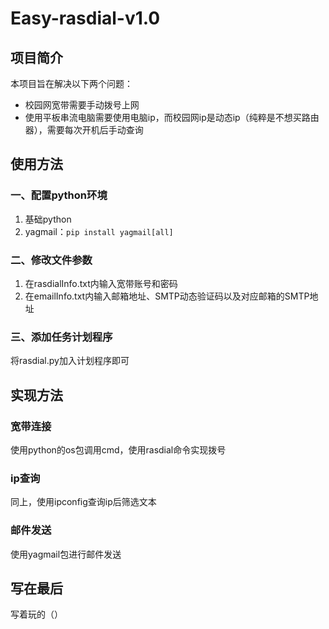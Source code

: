 # Easy-rasdial-v1.0
## 项目简介
本项目旨在解决以下两个问题：  
* 校园网宽带需要手动拨号上网  
* 使用平板串流电脑需要使用电脑ip，而校园网ip是动态ip（纯粹是不想买路由器），需要每次开机后手动查询
## 使用方法
### 一、配置python环境
1. 基础python  
2. yagmail：`pip install yagmail[all]`
### 二、修改文件参数
1. 在rasdialInfo.txt内输入宽带账号和密码
2. 在emailInfo.txt内输入邮箱地址、SMTP动态验证码以及对应邮箱的SMTP地址
### 三、添加任务计划程序
将rasdial.py加入计划程序即可
## 实现方法
### 宽带连接
  使用python的os包调用cmd，使用rasdial命令实现拨号
### ip查询
  同上，使用ipconfig查询ip后筛选文本
### 邮件发送
  使用yagmail包进行邮件发送
## 写在最后
  写着玩的（）
